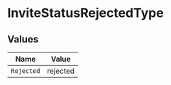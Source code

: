 # InviteStatusRejectedType


## Values

| Name       | Value      |
| ---------- | ---------- |
| `Rejected` | rejected   |
